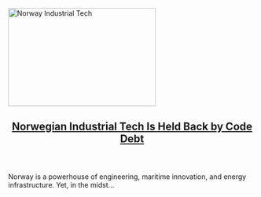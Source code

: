 
<div class="inside-article">
<div class="post-image size-full position-relative aligncenter cv-mb-3 cv-col-12">
<a href="https://www.devcentrehouse.eu/blogs/norwegian-industrial-tech-code-debt-problem/" rel="bookmark" title="Norwegian Industrial Tech Is Held Back by Code Debt">
<!-- VideographyWP Plugin Message: Automatic video embedding prevented by plugin options. -->
<img alt="Norway Industrial Tech" class="size-full cv-col-12 wp-post-image" decoding="async" fetchpriority="high" height="200" itemprop="image" sizes="(max-width: 300px) 100vw, 300px" src="https://www.devcentrehouse.eu/blogs/wp-content/uploads/2025/07/8gr6bobqloi-300x200.jpg" srcset="https://www.devcentrehouse.eu/blogs/wp-content/uploads/2025/07/8gr6bobqloi-300x200.jpg 300w, https://www.devcentrehouse.eu/blogs/wp-content/uploads/2025/07/8gr6bobqloi-1024x683.jpg 1024w, https://www.devcentrehouse.eu/blogs/wp-content/uploads/2025/07/8gr6bobqloi-768x512.jpg 768w, https://www.devcentrehouse.eu/blogs/wp-content/uploads/2025/07/8gr6bobqloi-1536x1024.jpg 1536w, https://www.devcentrehouse.eu/blogs/wp-content/uploads/2025/07/8gr6bobqloi.jpg 1600w" style="aspect-ratio:16/9;" width="300"/> </a>
</div>
<header aria-label="Content" class="entry-header">
<h2 class="entry-title cv-fs-6 post-title" itemprop="headline"><a href="https://www.devcentrehouse.eu/blogs/norwegian-industrial-tech-code-debt-problem/" rel="bookmark" title="Norwegian Industrial Tech Is Held Back by Code Debt">Norwegian Industrial Tech Is Held Back by Code Debt</a></h2> 
</header>
<div class="entry-summary cv-mt-3" itemprop="text"><p>Norway is a powerhouse of engineering, maritime innovation, and energy infrastructure. Yet, in the midst…</p></div> </div>
